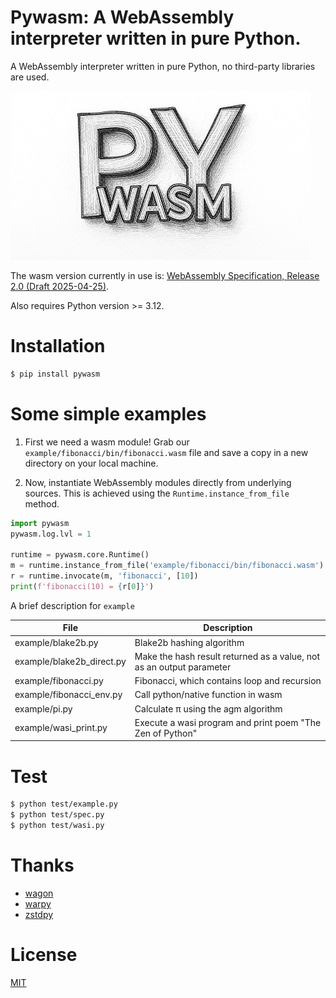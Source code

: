 # Pywasm: A WebAssembly interpreter written in pure Python.

A WebAssembly interpreter written in pure Python, no third-party libraries are used.

![img](./res/pywasm.jpg)

The wasm version currently in use is: [WebAssembly Specification, Release 2.0 (Draft 2025-04-25)](https://webassembly.github.io/spec/core/).

Also requires Python version >= 3.12.

# Installation

```sh
$ pip install pywasm
```

# Some simple examples

1. First we need a wasm module! Grab our `example/fibonacci/bin/fibonacci.wasm` file and save a copy in a new directory on your local machine.

2. Now, instantiate WebAssembly modules directly from underlying sources. This is achieved using the `Runtime.instance_from_file` method.

```py
import pywasm
pywasm.log.lvl = 1

runtime = pywasm.core.Runtime()
m = runtime.instance_from_file('example/fibonacci/bin/fibonacci.wasm')
r = runtime.invocate(m, 'fibonacci', [10])
print(f'fibonacci(10) = {r[0]}')
```

A brief description for `example`

|           File            |                             Description                              |
| ------------------------- | -------------------------------------------------------------------- |
| example/blake2b.py        | Blake2b hashing algorithm                                            |
| example/blake2b_direct.py | Make the hash result returned as a value, not as an output parameter |
| example/fibonacci.py      | Fibonacci, which contains loop and recursion                         |
| example/fibonacci_env.py  | Call python/native function in wasm                                  |
| example/pi.py             | Calculate π using the agm algorithm                                  |
| example/wasi_print.py     | Execute a wasi program and print poem "The Zen of Python"            |

# Test

```sh
$ python test/example.py
$ python test/spec.py
$ python test/wasi.py
```

# Thanks

- [wagon](https://github.com/go-interpreter/wagon)
- [warpy](https://github.com/kanaka/warpy)
- [zstdpy](https://github.com/dholth/zstdpy)

# License

[MIT](./LICENSE)
